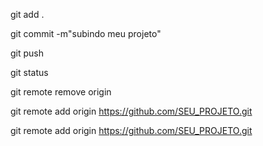 

git add .


git commit -m"subindo meu projeto"


git push

git status





git remote remove origin






git remote add origin https://github.com/SEU_PROJETO.git






git remote add origin https://github.com/SEU_PROJETO.git